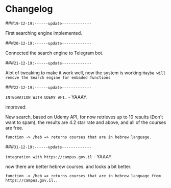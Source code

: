 # Changelog

###`19-12-19:------update-------------`

First searching engine implemented.

###`20-12-19:------update-------------`

Connected the search engine to Telegram bot.

###`21-12-19:------update-------------`

Alot of tweaking to make it work well, now the system is working
`Maybe will remove the Search engine for embaded functions`

###`22-12-19:------update-------------`

`INTEGRATION WITH UDEMY API.` - YAAAY.

improved:

New search, based on Udemy API, for now retrieves up to 10 results (Don't want to spam), the results are 4.2 star rate
and above, and all of the courses are free.

`function -> /heb => returns courses that are in hebrew language.`

###`31-12-19:------update-------------`

`integration with https://campus.gov.il` - YAAAY.

now there are better hebrew courses.
and looks a bit better.

`function -> /heb => returns courses that are in hebrew language from https://campus.gov.il..`

